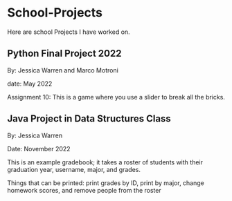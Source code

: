 # School-Projects
Here are school Projects I have worked on.

## Python Final Project 2022
<p>By: Jessica Warren and Marco Motroni</p>
<p>date: May 2022</p>

<p> Assignment 10:
This is a game where you use a slider to break all the bricks.
<p/>


## Java Project in Data Structures Class
<p>By: Jessica Warren<p/>
<p>Date: November 2022 </p>

<p>This is an example gradebook; it takes a roster of students with their graduation year, username, major, and grades.</p>
<p> Things that can be printed: print grades by ID, print by major, change homework scores, and remove people from the roster</p>

